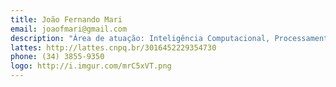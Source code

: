 ```yaml
---
title: João Fernando Mari
email: joaofmari@gmail.com
description: "Área de atuação: Inteligência Computacional, Processamento de Imagem e Computação Gráfica"
lattes: http://lattes.cnpq.br/3016452229354730
phone: (34) 3855-9350
logo: http://i.imgur.com/mrC5xVT.png
---
```

